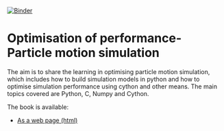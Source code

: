 [![Binder](https://mybinder.org/badge.svg)](https://mybinder.org/v2/gh/Sen29/Optimisation-of-simulation-performance//HEAD)

# Optimisation of performance-Particle motion simulation

The aim is to share the learning in optimising particle motion simulation, which includes how to build simulation models in python and how to optimise simulation performance using cython and other means. The main topics covered are Python, C, Numpy and Cython.

The book is available:

- [As a web page (html)](https://sen29.github.io/Optimisation-of-simulation-performance/)
